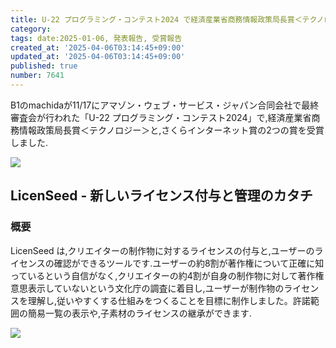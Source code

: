 ```yaml
---
title: U-22 プログラミング・コンテスト2024 で経済産業省商務情報政策局長賞＜テクノロジー＞と、さくらインターネット賞の2つの賞を受賞しました.
category:
tags: date:2025-01-06, 発表報告, 受賞報告
created_at: '2025-04-06T03:14:45+09:00'
updated_at: '2025-04-06T03:14:45+09:00'
published: true
number: 7641
---
```



B1のmachidaが11/17にアマゾン・ウェブ・サービス・ジャパン合同会社で最終審査会が行われた「U-22 プログラミング・コンテスト2024」で,経済産業省商務情報政策局長賞＜テクノロジー＞と,さくらインターネット賞の2つの賞を受賞しました.

 <img src="https://img.esa.io/uploads/production/attachments/13979/2025/04/06/148142/7d165975-11a3-420a-a32d-2812c99d872a.webp"  />

## LicenSeed - 新しいライセンス付与と管理のカタチ
### 概要
LicenSeed は,クリエイターの制作物に対するライセンスの付与と,ユーザーのライセンスの確認ができるツールです.ユーザーの約8割が著作権について正確に知っているという自信がなく,クリエイターの約4割が自身の制作物に対して著作権意思表示していないという文化庁の調査に着目し,ユーザーが制作物のライセンスを理解し,従いやすくする仕組みをつくることを目標に制作しました。許諾範囲の簡易一覧の表示や,子素材のライセンスの継承ができます.

<img src="https://img.esa.io/uploads/production/attachments/13979/2025/04/06/148142/ec90ef48-4fd3-4eab-a7cf-7aeffdd09480.webp"  />




